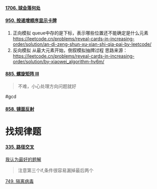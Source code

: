 #### [1706. 球会落何处](https://leetcode.cn/problems/where-will-the-ball-fall/)


#### [950. 按递增顺序显示卡牌](https://leetcode.cn/problems/reveal-cards-in-increasing-order/)
1. 正向模拟
   queue中存的是下标，表示哪些位置还不能确定是什么元素
   https://leetcode.cn/problems/reveal-cards-in-increasing-order/solution/an-di-zeng-shun-xu-xian-shi-qia-pai-by-leetcode/
2. 反向模拟
   从最大元素开始，倒叙模拟抽牌过程
   思路来源： https://leetcode.cn/problems/reveal-cards-in-increasing-order/solution/by-xiaowei_algorithm-hv6m/


#### [885. 螺旋矩阵 III](https://leetcode.cn/problems/spiral-matrix-iii/)
> 不难，小心处理方向问题就好

#gcd 
#### [858. 镜面反射](https://leetcode.cn/problems/mirror-reflection/)


# 找规律题

#### [335. 路径交叉](https://leetcode.cn/problems/self-crossing/)
[我认为最好的题解](https://leetcode.cn/problems/self-crossing/solution/acmjin-pai-ti-jie-zhao-gui-lu-bian-cheng-ujds/)
> 注意第三个if,条件很容易漏掉最后两个



[749. 隔离病毒](https://leetcode.cn/problems/contain-virus/)




